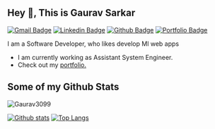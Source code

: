 <!-- # Hi there 👋 I am Gaurav sarkar -->

<!--
**Gaurav3099/Gaurav3099** is a ✨ _special_ ✨ repository because its `README.md` (this file) appears on your GitHub profile.

Here are some ideas to get you started:

- 🔭 I’m currently working on ...
- 🌱 I’m currently learning ...
- 👯 I’m looking to collaborate on ...
- 🤔 I’m looking for help with ...
- 💬 Ask me about ...
- 📫 How to reach me: ...
- 😄 Pronouns: ...
- ⚡ Fun fact: ...
-->
## Hey 👋, This is Gaurav Sarkar
[![Gmail Badge](https://img.shields.io/badge/-gaurav.sarkar830@gmail.com-c14438?style=flat&logo=Gmail&logoColor=white&link=mailto:gaurav.sarkar830@gmail.com)](mailto:gaurav.sarkar830@gmail.com) 
[![Linkedin Badge](https://img.shields.io/badge/-linkedin.com/in/sarkargaurav-0072b1?style=flat&logo=Linkedin&logoColor=white&link=https://www.linkedin.com/in/linkedin.com/in/sarkargaurav/)](https://www.linkedin.com/in/linkedin.com/in/sarkargaurav/) 
[![Github Badge](https://img.shields.io/badge/-Gaurav3099-grey?style=flat&logo=github&logoColor=white&link=https://github.com/Gaurav3099/)](https://www.github.com/Gaurav3099/) [![Portfolio Badge](https://img.shields.io/badge/portfolio-web-blue?style=flat&link=https://gaurav-sarkar.netlify.app//)](https://gaurav-sarkar.netlify.app//) <p align='left'>I am a Software Developer, who likes develop Ml web apps</p>

<ul>
<li>I am currently working as Assistant System Engineer.</li>
  <li>Check out my <a href="https://gaurav-sarkar.netlify.app/" target="_blank">portfolio.</a></li>
</ul>


## Some of my Github Stats
<p align=left> <img src=https://komarev.com/ghpvc/?username=Gaurav3099 alt=Gaurav3099 /> </p>

[![Github stats](https://github-readme-stats.vercel.app/api?username=Gaurav3099&show_icons=true&include_all_commits=true)](https://github.com/Gaurav3099/github-readme-stats)
[![Top Langs](https://github-readme-stats.vercel.app/api/top-langs/?username=Gaurav3099&layout=compact)](https://github.com/Gaurav3099/github-readme-stats)


